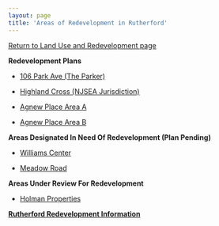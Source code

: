 ```yaml
---
layout: page
title: 'Areas of Redevelopment in Rutherford'
---
```


[Return to Land Use and Redevelopment page](/community-development/)

**Redevelopment Plans**

- [106 Park Ave (The Parker)](/community-development/areas-of-redevelopment/106-park/)

- [Highland Cross (NJSEA Jurisdiction)](/community-development/areas-of-redevelopment/highland-cross/)

- [Agnew Place Area A](/community-development/areas-of-redevelopment/agnew/)

- [Agnew Place Area B](/community-development/areas-of-redevelopment/agnewb/)


**Areas Designated In Need Of Redevelopment (Plan Pending)**

- [Williams Center](/community-development/areas-of-redevelopment/williams-center/)

- [Meadow Road](/community-development/areas-of-redevelopment/meadow-road/)

**Areas Under Review For Redevelopment**

- [Holman Properties](/community-development/areas-of-redevelopment/holman/)


[**Rutherford Redevelopment Information**](https://storage.googleapis.com/static.rutherford-nj.com/community-development/Rutherford_Redevelopment_Information.pdf)


